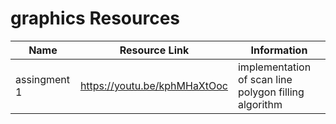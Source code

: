 # graphics Resources
Name|Resource Link|Information
------ | ------- | --------------
assingment 1 | https://youtu.be/kphMHaXtOoc | implementation of scan line polygon filling algorithm

